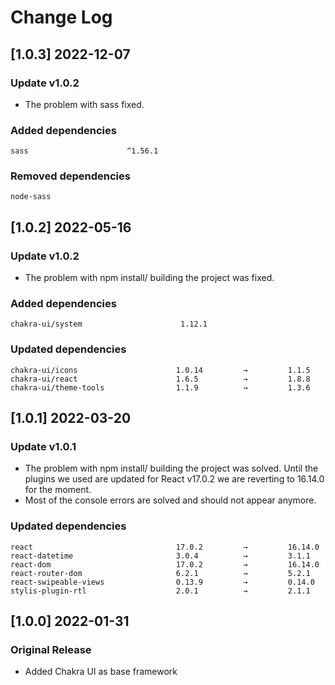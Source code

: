 # Change Log
## [1.0.3] 2022-12-07

### Update v1.0.2

- The problem with sass fixed.

### Added dependencies

```
sass                      ^1.56.1
```
### Removed dependencies

```
node-sass
```

## [1.0.2] 2022-05-16

### Update v1.0.2

- The problem with npm install/ building the project was fixed.

### Added dependencies

```
chakra-ui/system                      1.12.1
```

### Updated dependencies

```
chakra-ui/icons                      1.0.14         →         1.1.5
chakra-ui/react                      1.6.5          →         1.8.8
chakra-ui/theme-tools                1.1.9          →         1.3.6
```

## [1.0.1] 2022-03-20

### Update v1.0.1

- The problem with npm install/ building the project was solved. Until the plugins we used are updated for React v17.0.2 we are reverting to 16.14.0 for the moment.
- Most of the console errors are solved and should not appear anymore.

### Updated dependencies

```
react                                17.0.2         →         16.14.0
react-datetime                       3.0.4          →         3.1.1
react-dom                            17.0.2         →         16.14.0
react-router-dom                     6.2.1          →         5.2.1
react-swipeable-views                0.13.9         →         0.14.0
stylis-plugin-rtl                    2.0.1          →         2.1.1
```

## [1.0.0] 2022-01-31

### Original Release

- Added Chakra UI as base framework
